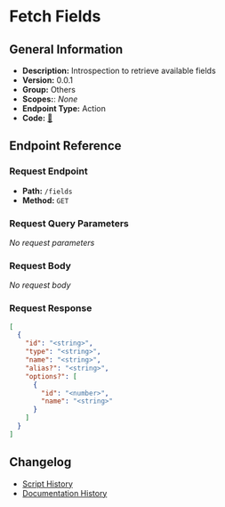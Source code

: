 # Fetch Fields

## General Information

- **Description:** Introspection to retrieve available fields
- **Version:** 0.0.1
- **Group:** Others
- **Scopes:**: _None_
- **Endpoint Type:** Action
- **Code:** [🔗](https://github.com/NangoHQ/integration-templates/tree/main/integrations/bamboohr-basic/actions/fetch-fields.ts)


## Endpoint Reference

### Request Endpoint

- **Path:** `/fields`
- **Method:** `GET`

### Request Query Parameters

_No request parameters_

### Request Body

_No request body_

### Request Response

```json
[
  {
    "id": "<string>",
    "type": "<string>",
    "name": "<string>",
    "alias?": "<string>",
    "options?": [
      {
        "id": "<number>",
        "name": "<string>"
      }
    ]
  }
]
```

## Changelog

- [Script History](https://github.com/NangoHQ/integration-templates/commits/main/integrations/bamboohr-basic/actions/fetch-fields.ts)
- [Documentation History](https://github.com/NangoHQ/integration-templates/commits/main/integrations/bamboohr-basic/actions/fetch-fields.md)

<!-- END  GENERATED CONTENT -->















